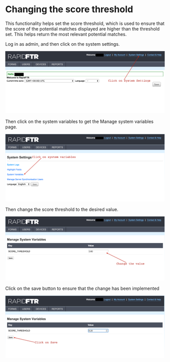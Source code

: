 # Changing the score threshold

This functionality helps set the score threshold, which is used to ensure that the score of the potential matches displayed are higher than the threshold set. This helps return the most relevant potential matches.

Log in as admin, and then click on the system settings.

![](images/web-admin-1.png)

Then click on the system variables to get the Manage system variables page.

![](images/web-admin-system-settings-1.png)

Then change the score threshold to the desired value.

![](images/web-admin-score-threshold-1.png)

Click on the save button to ensure that the change has been implemented

![](images/web-admin-score-threshold-2.png)







